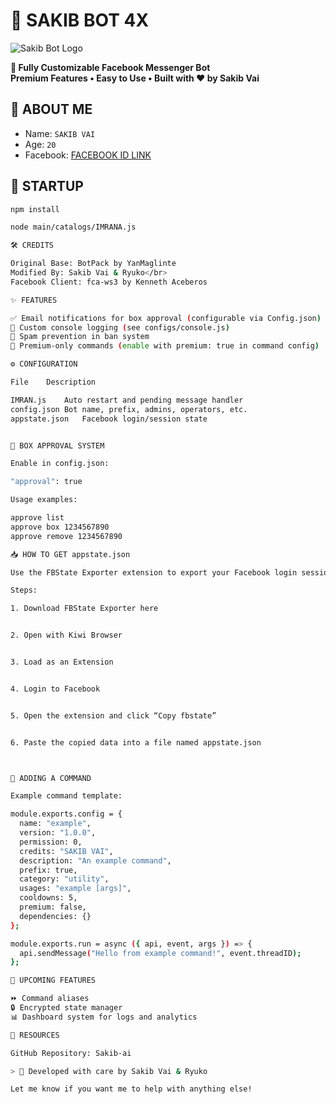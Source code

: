 # 🤖 SAKIB BOT 4X

![Sakib Bot Logo](https://github.com/vaisakib89/CYBER_SAKIB-X4/blob/main/1756629994321.jpg)

**🌟 Fully Customizable Facebook Messenger Bot**  
**Premium Features • Easy to Use • Built with ❤️ by Sakib Vai**

## 👤 ABOUT ME

- Name: ```SAKIB VAI```</br> 
- Age: ```20```</br>  
- Facebook: [FACEBOOK ID LINK](https://www.facebook.com/s.a.k.i.b.tsu.863539)</br>

## 🚀 STARTUP

```bash
npm install

node main/catalogs/IMRANA.js

🛠️ CREDITS

Original Base: BotPack by YanMaglinte
Modified By: Sakib Vai & Ryuko</br>
Facebook Client: fca-ws3 by Kenneth Aceberos

✨ FEATURES

✅ Email notifications for box approval (configurable via Config.json)
🔧 Custom console logging (see configs/console.js)
🚫 Spam prevention in ban system
💎 Premium-only commands (enable with premium: true in command config)

⚙️ CONFIGURATION

File	Description

IMRAN.js	Auto restart and pending message handler
config.json	Bot name, prefix, admins, operators, etc.
appstate.json	Facebook login/session state


🔐 BOX APPROVAL SYSTEM

Enable in config.json:

"approval": true

Usage examples:

approve list
approve box 1234567890
approve remove 1234567890

📥 HOW TO GET appstate.json

Use the FBState Exporter extension to export your Facebook login session:

Steps:

1. Download FBState Exporter here


2. Open with Kiwi Browser


3. Load as an Extension


4. Login to Facebook


5. Open the extension and click “Copy fbstate”


6. Paste the copied data into a file named appstate.json



🧠 ADDING A COMMAND

Example command template:

module.exports.config = {
  name: "example",
  version: "1.0.0",
  permission: 0,
  credits: "SAKIB VAI",
  description: "An example command",
  prefix: true,
  category: "utility",
  usages: "example [args]",
  cooldowns: 5,
  premium: false,
  dependencies: {}
};

module.exports.run = async ({ api, event, args }) => {
  api.sendMessage("Hello from example command!", event.threadID);
};

🧩 UPCOMING FEATURES

⏩ Command aliases
🔒 Encrypted state manager
📊 Dashboard system for logs and analytics

📁 RESOURCES

GitHub Repository: Sakib-ai

> 💬 Developed with care by Sakib Vai & Ryuko

Let me know if you want me to help with anything else!
